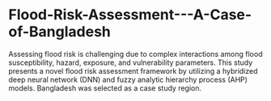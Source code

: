 # Flood-Risk-Assessment---A-Case-of-Bangladesh
Assessing flood risk is challenging due to complex interactions among flood susceptibility, hazard, exposure, and vulnerability parameters. This study presents a novel flood risk assessment framework by utilizing a hybridized deep neural network (DNN) and fuzzy analytic hierarchy process (AHP) models. Bangladesh was selected as a case study region.
